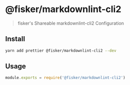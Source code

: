 # @fisker/markdownlint-cli2

> fisker's Shareable markdownlint-cli2 Configuration

## Install

```sh
yarn add prettier @fisker/markdownlint-cli2 --dev
```

## Usage

```js
module.exports = require('@fisker/markdownlint-cli2')
```

